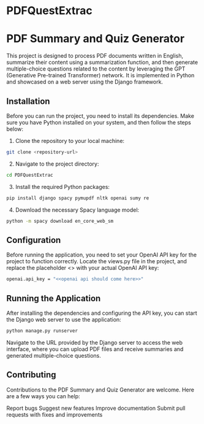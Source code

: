 # PDFQuestExtrac

# PDF Summary and Quiz Generator

This project is designed to process PDF documents written in English, summarize their content using a summarization function, and then generate multiple-choice questions related to the content by leveraging the GPT (Generative Pre-trained Transformer) network. It is implemented in Python and showcased on a web server using the Django framework.

## Installation

Before you can run the project, you need to install its dependencies. Make sure you have Python installed on your system, and then follow the steps below:

1. Clone the repository to your local machine:
```bash
git clone <repository-url>
```
2. Navigate to the project directory:

```bash
cd PDFQuestExtrac
```
3. Install the required Python packages:
```bash
pip install django spacy pymupdf nltk openai sumy re
```
4. Download the necessary Spacy language model:
```bash
python -m spacy download en_core_web_sm
```
## Configuration
Before running the application, you need to set your OpenAI API key for the project to function correctly. Locate the views.py file in the project, and replace the placeholder <<openai api should come here>> with your actual OpenAI API key:
```bash
openai.api_key = "<<openai api should come here>>"

```

## Running the Application
After installing the dependencies and configuring the API key, you can start the Django web server to use the application:

```bash
python manage.py runserver

```
Navigate to the URL provided by the Django server to access the web interface, where you can upload PDF files and receive summaries and generated multiple-choice questions.

## Contributing
Contributions to the PDF Summary and Quiz Generator are welcome. Here are a few ways you can help:

Report bugs
Suggest new features
Improve documentation
Submit pull requests with fixes and improvements
